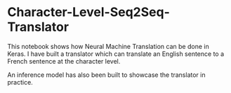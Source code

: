 # Character-Level-Seq2Seq-Translator

This notebook shows how Neural Machine Translation can be done in Keras. I have built a translator which can translate an English sentence to a French sentence at the character level.

An inference model has also been built to showcase the translator in practice.

